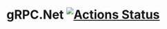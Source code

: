 # gRPC.Net [![Actions Status](https://github.com/Carq/gRPC.Net/workflows/.NET%20Core/badge.svg)](https://github.com/Carq/gRPC.Net/actions)
